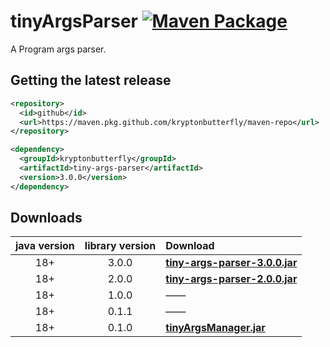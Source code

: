 # tinyArgsParser [![Maven Package](https://github.com/kryptonbutterfly/tinyArgsManager/actions/workflows/maven-publish.yml/badge.svg)](https://github.com/kryptonbutterfly/tinyArgsManager/actions/workflows/maven-publish.yml)
A Program args parser.

## Getting the latest release

```xml
<repository>
  <id>github</id>
  <url>https://maven.pkg.github.com/kryptonbutterfly/maven-repo</url>
</repository>
```
```xml
<dependency>
  <groupId>kryptonbutterfly</groupId>
  <artifactId>tiny-args-parser</artifactId>
  <version>3.0.0</version>
</dependency>
```

## Downloads
java version | library version | Download
:----------: | :-------------: | :-------
18+          | 3.0.0           | [**tiny-args-parser-3.0.0.jar**](https://github.com/kryptonbutterfly/tinyArgsManager/releases/download/v3.0.0/tiny-args-parser-3.0.0.jar)
18+          | 2.0.0           | [**tiny-args-parser-2.0.0.jar**](https://github.com/kryptonbutterfly/tinyArgsManager/releases/download/v2.0.0/tiny-args-parser-2.0.0.jar)
18+          | 1.0.0           | ——
18+          | 0.1.1           | ——
18+          | 0.1.0           | [**tinyArgsManager.jar**](https://github.com/kryptonbutterfly/tinyArgsManager/releases/download/v0.1.0/tinyArgsmanager.jar)
